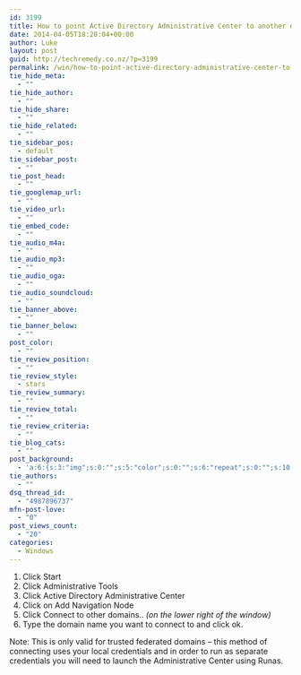 ```yaml
---
id: 3199
title: How to point Active Directory Administrative Center to another domain in Server 2012
date: 2014-04-05T18:20:04+00:00
author: Luke
layout: post
guid: http://techremedy.co.nz/?p=3199
permalink: /win/how-to-point-active-directory-administrative-center-to-another-domain-in-server-2012/
tie_hide_meta:
  - ""
tie_hide_author:
  - ""
tie_hide_share:
  - ""
tie_hide_related:
  - ""
tie_sidebar_pos:
  - default
tie_sidebar_post:
  - ""
tie_post_head:
  - ""
tie_googlemap_url:
  - ""
tie_video_url:
  - ""
tie_embed_code:
  - ""
tie_audio_m4a:
  - ""
tie_audio_mp3:
  - ""
tie_audio_oga:
  - ""
tie_audio_soundcloud:
  - ""
tie_banner_above:
  - ""
tie_banner_below:
  - ""
post_color:
  - ""
tie_review_position:
  - ""
tie_review_style:
  - stars
tie_review_summary:
  - ""
tie_review_total:
  - ""
tie_review_criteria:
  - ""
tie_blog_cats:
  - ""
post_background:
  - 'a:6:{s:3:"img";s:0:"";s:5:"color";s:0:"";s:6:"repeat";s:0:"";s:10:"attachment";s:0:"";s:3:"hor";s:0:"";s:3:"ver";s:0:"";}'
tie_authors:
  - ""
dsq_thread_id:
  - "4987896737"
mfn-post-love:
  - "0"
post_views_count:
  - "20"
categories:
  - Windows
---
```

  1. Click Start
  2. Click Administrative Tools
  3. Click Active Directory Administrative Center
  4. Click on Add Navigation Node
  5. Click Connect to other domains.. _(on the lower right of the window)_
  6. Type the domain name you want to connect to and click ok.

Note: This is only valid for trusted federated domains &#8211; this method of connecting uses your local credentials and in order to run as separate credentials you will need to launch the Administrative Center using Runas.
